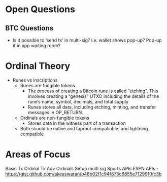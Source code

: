 
# Open Questions
## BTC Questions
* Is it possible to ‘send tx’ in multi-sig? i.e. wallet shows pop-up? Pop-up if in app waiting room?


# Ordinal Theory
* Runes vs inscriptions
    * Runes are fungible tokens
        * The process of creating a Bitcoin rune is called “etching”. This involves creating a “genesis” UTXO including the details of the rune’s name, symbol, decimals, and total supply
        * Runes stores all data, including etching, minting, and transfer messages in OP_RETURN.
    * Ordinals are non-fungible tokens
        * Stores data in the witness part of a transaction
    * Both should be native and taproot compatiable; and lightning compatible

# Areas of Focus
Basic Tx
Ordinal Tx
Adv Ordinals
Setup multi sig
Sports APIs
ESPN APIs - https://gist.github.com/akeaswaran/b48b02f1c94f873c6655e7129910fc3b
